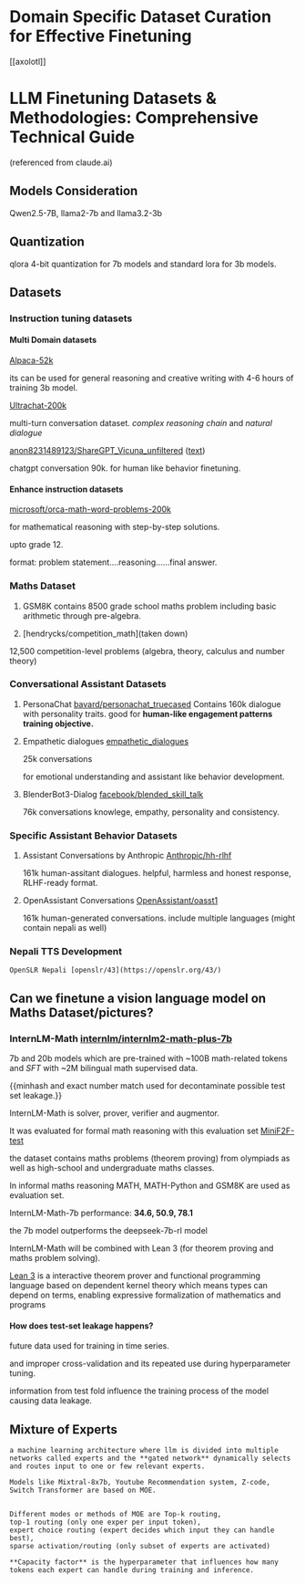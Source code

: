 # Domain Specific Dataset Curation for Effective Finetuning

[[axolotl]]

# LLM Finetuning Datasets & Methodologies: Comprehensive Technical Guide

(referenced from claude.ai)

## Models Consideration

Qwen2.5-7B, llama2-7b and llama3.2-3b

## Quantization

qlora 4-bit quantization for 7b models and standard lora for 3b models. 


## Datasets

### Instruction tuning datasets

#### Multi Domain datasets

[Alpaca-52k ](https://huggingface.co/datasets/tatsu-lab/alpaca)

its can be used for general reasoning and creative writing with  4-6 hours of training 3b model. 

[Ultrachat-200k](https://huggingface.co/datasets/HuggingFaceH4/ultrachat_200k)

multi-turn conversation dataset. *complex reasoning chain* and *natural dialogue*

[anon8231489123/ShareGPT_Vicuna_unfiltered](https://huggingface.co/datasets/anon8231489123/ShareGPT_Vicuna_unfiltered/blob/main/ShareGPT_V3_unfiltered_cleaned_split_no_imsorry.json) ([text](https://huggingface.co/datasets/anon8231489123/ShareGPT_Vicuna_unfiltered/blob/main/ShareGPT_V3_unfiltered_cleaned_split.json))

chatgpt conversation 90k. for human like behavior finetuning. 

#### Enhance instruction datasets

[microsoft/orca-math-word-problems-200k](http://huggingface.co/datasets/microsoft/orca-math-word-problems-200k)

for mathematical reasoning with step-by-step solutions. 

upto grade 12. 

format: problem statement....reasoning......final answer. 

### Maths Dataset

1. GSM8K contains 8500 grade school maths problem including basic arithmetic through pre-algebra. 


2. [hendrycks/competition_math](taken down)

 12,500 competition-level problems (algebra, theory, calculus and number theory)

 ### Conversational Assistant Datasets

1. PersonaChat [bavard/personachat_truecased](https://huggingface.co/datasets/bavard/personachat_truecased)
        Contains 160k dialogue with personality traits. good for **human-like engagement patterns training objective.**
2. Empathetic dialogues [empathetic_dialogues](discarded)

    25k conversations

    for emotional understanding and assistant like behavior development. 

3. BlenderBot3-Dialog [facebook/blended_skill_talk](https://www.kaggle.com/datasets/thedevastator/multi-modal-conversation-data)
    
    76k conversations
    knowlege, empathy, personality and consistency. 


### Specific Assistant Behavior Datasets

1. Assistant Conversations by Anthropic [Anthropic/hh-rlhf](https://huggingface.co/datasets/Anthropic/hh-rlhf)

    161k human-assitant dialogues. 
    helpful, harmless and honest response, RLHF-ready format. 

2. OpenAssistant Conversations [OpenAssistant/oasst1](https://huggingface.co/datasets/OpenAssistant/oasst1)

    161k human-generated conversations. 
    include multiple languages (might contain nepali as well)


### Nepali TTS Development

    OpenSLR Nepali [openslr/43](https://openslr.org/43/)
   


   ## Can we finetune a vision language model on Maths Dataset/pictures?

### InternLM-Math [internlm/internlm2-math-plus-7b](https://huggingface.co/internlm/internlm2-math-plus-7b)

7b and 20b models which are pre-trained with ~100B math-related tokens and *SFT* with
~2M bilingual math supervised data. 

{{minhash and exact number match used for decontaminate possible test set leakage.}}

InternLM-Math is solver, prover, verifier and augmentor. 

It was evaluated for formal math reasoning with this evaluation set [MiniF2F-test](https://github.com/openai/miniF2F)

the dataset contains maths problems (theorem proving) from olympiads as well as high-school and undergraduate maths classes. 


In informal maths reasoning MATH, MATH-Python and GSM8K are used as evaluation set. 

InternLM-Math-7b performance: **34.6, 50.9, 78.1**

the 7b model outperforms the deepseek-7b-rl model 


InternLM-Math will be combined with Lean 3 (for theorem proving and maths problem solving). 

[Lean 3](https://lean-lang.org/doc/reference/latest/Elaboration-and-Compilation/) is a interactive theorem prover and functional programming language  based on dependent kernel theory which means types can depend on terms, enabling expressive formalization of mathematics and programs

#### How does test-set leakage happens?

future data used for training in time series. 

and improper cross-validation and its repeated use during hyperparameter tuning. 

information from test fold influence the training process of the model causing data leakage. 



## Mixture of Experts
    a machine learning architecture where llm is divided into multiple networks called experts and the **gated network** dynamically selects and routes input to one or few relevant experts. 

    Models like Mixtral-8x7b, Youtube Recommendation system, Z-code, Switch Transformer are based on MOE. 


    Different modes or methods of MOE are Top-k routing, 
    top-1 routing (only one exper per input token), 
    expert choice routing (expert decides which input they can handle best), 
    sparse activation/routing (only subset of experts are activated)

    **Capacity factor** is the hyperparameter that influences how many tokens each expert can handle during training and inference. 


    

